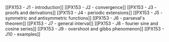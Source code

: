 [[PX153 - J1 - introduction]]
[[PX153 - J2 - convergence]]
[[PX153 - J3 - proofs and derivations]]
[[PX153 - J4 - periodic extensions]]
[[PX153 - J5 - symmetric and antisymmetric functions]]
[[PX153 - J6 - parseval's theorem]]
[[PX153 - J7 - general interval]]
[[PX153 - J8 - fourier sine and cosine series]]
[[PX153 - J9 - overshoot and gibbs phenomenon]]
[[PX153 - J10 - examples]]
